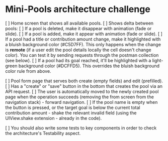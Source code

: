 #  Mini-Pools architecture challenge  

[ ] Home screen that shows all available pools.
    [ ] Shows delta between pools:
      [ ] If a pool is deleted, make it disappear with animation (fade or slide).
      [ ] If a pool is added, make it appear with animation (fade or slide).
      [ ] If a pool had a title or contribution amount change, make it highlighted with a bluish background color (#C5D7FF). This only happens when the change is __remote__ (if a user edit the pool details locally the cell doesn't change color). You can test it by sending requests through the postman collection (see below).
      [ ] If a pool had its goal reached, it'll be highlighted with a light-green background color (#DCFFD5). This overrides the bluish background color rule from above.
    
[ ] Pool form page that serves both create (empty fields) and edit (prefilled).
  [ ] Has a "create" or "save" button in the bottom that creates the pool via an API request.
    [ ] The user is automatically moved to the newly created pool page when the operation succeeds (removing the from screen from the navigation stack) - forward navigation.
  [ ] If the pool name is empty when the button is pressed, or the target goal is below the current total contribution amount - shake the relevant invalid field (using the UIView.shake extension - already in the code).
    
[ ] You should also write some tests to key components in order to check the architecture's Testability aspect.

